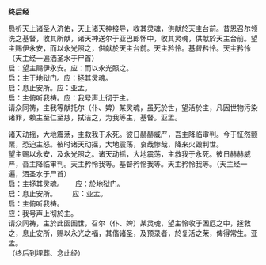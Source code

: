 **终后经**

恳祈天上诸圣人济佑，天上诸天神接导，收其灵魂，供献於天主台前。昔恩召尔领洗之基督，收其所献，诸天神送尔于亚巴郎怀中，收其灵魂，供献於天主台前。望主赐伊永安，而以永光照之，供献於天主台前。天主矜怜。基督矜怜。天主矜怜（天主经一遍洒圣水于尸首）  
启：望主赐伊永安。应：而以永光照之。  
启：主于地狱门。应：拯其灵魂。  
启：息止安所。应：亚孟。  
启：主俯听我祷。应：我号声上彻于主。  
请众同祷，主我等献托尔（仆、婢）某灵魂，虽死於世，望活於主，凡因世物污染诸罪，赖主至仁至慈，拭洁之，为我等主，基督。亚孟。

诸天动摇，大地震荡，主救我于永死。彼日赫赫威严，吾主降临审判。今于怔然颤栗，恐迫主怒。彼时诸天动摇，大地震荡，哀哉惨哉，降来火毁判世。  
望主赐以永安，及永光照之。诸天动摇，大地震荡，主救我于永死。彼日赫赫威严，吾主降临审判。天主矜怜我等。基督矜怜我等。天主矜怜我等。（天主经一遍，洒圣水于尸首）  
启：主拯其灵魂。      应：於地狱门。  
启：息止安所。        应：亚孟。  
启：主俯听我祷。      
应：我号声上彻於主。  
请众同祷，主於此囹圄世，召尔（仆、婢）某灵魂，望主怜收于困厄之中，拯救之，息止安所，赐以永光之福，其偕诸圣，及预录者，於复活之荣，俾得常生。亚孟。  
（终后到埋葬、念此经）